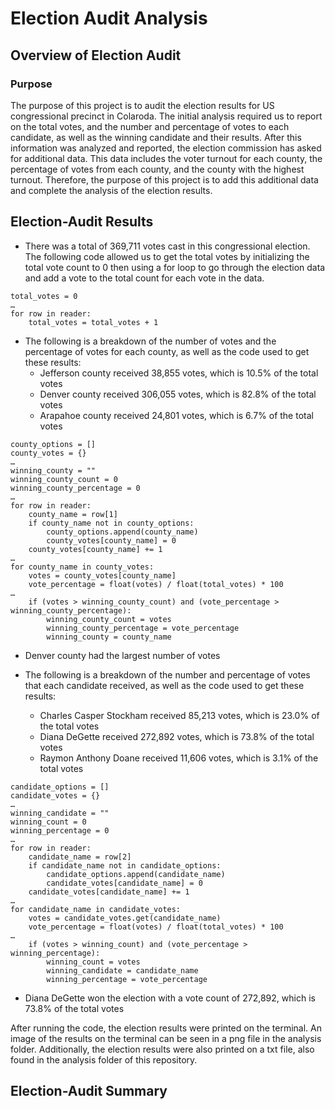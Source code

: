 # Election Audit Analysis


## Overview of Election Audit

### Purpose

The purpose of this project is to audit the election results for US congressional precinct in Colaroda. The initial analysis required us to report on the total votes, and the number and percentage of votes to each candidate, as well as the winning candidate and their results. After this information was analyzed and reported, the election commission has asked for additional data. This data includes the voter turnout for each county, the percentage of votes from each county, and the county with the highest turnout. Therefore, the purpose of this project is to add this additional data and complete the analysis of the election results. 


## Election-Audit Results 

- There was a total of 369,711 votes cast in this congressional election. The following code allowed us to get the total votes by initializing the total vote count to 0 then using a for loop to go through the election data and add a vote to the total count for each vote in the data.
```
total_votes = 0
…
for row in reader: 
	total_votes = total_votes + 1
```

- The following is a breakdown of the number of votes and the percentage of votes for each county, as well as the code used to get these results:
   - Jefferson county received 38,855 votes, which is 10.5% of the total votes
   - Denver county received 306,055 votes, which is 82.8% of the total votes
   - Arapahoe county received 24,801 votes, which is 6.7% of the total votes
```
county_options = []
county_votes = {}
…
winning_county = ""
winning_county_count = 0
winning_county_percentage = 0
…
for row in reader:
	county_name = row[1]
	if county_name not in county_options:
		county_options.append(county_name)
		county_votes[county_name] = 0
	county_votes[county_name] += 1
…
for county_name in county_votes:
	votes = county_votes[county_name]
	vote_percentage = float(votes) / float(total_votes) * 100
…
	if (votes > winning_county_count) and (vote_percentage > winning_county_percentage):
		winning_county_count = votes
		winning_county_percentage = vote_percentage
		winning_county = county_name
```

- Denver county had the largest number of votes

- The following is a breakdown of the number and percentage of votes that each candidate received, as well as the code used to get these results:
   - Charles Casper Stockham received 85,213 votes, which is 23.0% of the total votes
   - Diana DeGette received 272,892 votes, which is 73.8% of the total votes
   - Raymon Anthony Doane received 11,606 votes, which is 3.1% of the total votes
```
candidate_options = []
candidate_votes = {}
…
winning_candidate = ""
winning_count = 0
winning_percentage = 0
…
for row in reader:
	candidate_name = row[2]
	if candidate_name not in candidate_options:
		candidate_options.append(candidate_name)
		candidate_votes[candidate_name] = 0
	candidate_votes[candidate_name] += 1
…
for candidate_name in candidate_votes:
	votes = candidate_votes.get(candidate_name)
	vote_percentage = float(votes) / float(total_votes) * 100
…       
	if (votes > winning_count) and (vote_percentage > winning_percentage):
		winning_count = votes
		winning_candidate = candidate_name
		winning_percentage = vote_percentage
```

- Diana DeGette won the election with a vote count of 272,892, which is 73.8% of the total votes

After running the code, the election results were printed on the terminal. An image of the results on the terminal can be seen in a png file in the analysis folder. Additionally, the election results were also printed on a txt file, also found in the analysis folder of this repository.

## Election-Audit Summary
